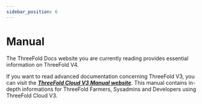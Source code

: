 ```yaml
---
sidebar_position: 6
---
```


# Manual

The ThreeFold Docs website you are currently reading provides essential information on ThreeFold V4.

If you want to read advanced documentation concerning ThreeFold V3, you can visit the [***ThreeFold Cloud V3 Manual website***](https://manual.threefold.io/). This manual contains in-depth informations for ThreeFold Farmers, Sysadmins and Developers using ThreeFold Cloud V3.